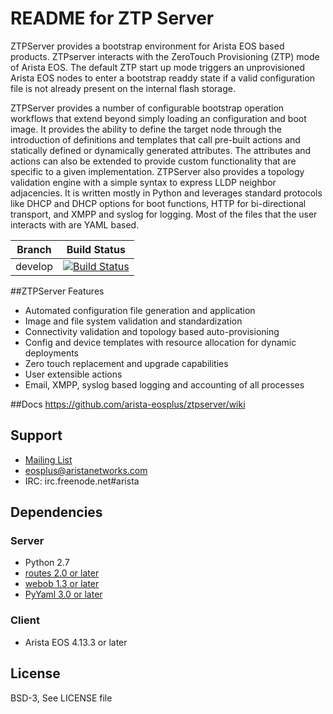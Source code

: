 # README for ZTP Server
ZTPServer provides a bootstrap environment for Arista EOS based products.  ZTPserver interacts with the  ZeroTouch Provisioning (ZTP) mode of Arista EOS. The default ZTP start up mode triggers an unprovisioned Arista EOS nodes to enter a bootstrap readdy state if a valid configuration file is not already present on the internal flash storage.

ZTPServer provides a number of configurable bootstrap operation workflows that extend beyond simply loading an configuration and boot image. It provides the ability to define the target node through the introduction of definitions and templates that call pre-built actions and statically defined or dynamically generated attributes. The attributes and actions can also be extended to provide custom functionality that are specific to a given implementation. ZTPServer also provides a topology validation engine with a simple syntax to express LLDP neighbor adjacencies. It is written mostly in Python and leverages standard protocols like DHCP and DHCP options for boot functions, HTTP for bi-directional transport, and XMPP and syslog for logging. Most of the files that the user interacts with are YAML based. 

| Branch | Build Status |
|--------|--------------|
| develop | [![Build Status](https://travis-ci.org/arista-eosplus/ztpserver.png?branch=develop)](https://travis-ci.org/arista-eosplus/ztpserver)


##ZTPServer Features
* Automated configuration file generation and application
* Image and file system validation and standardization
* Connectivity validation and topology based auto-provisioning
* Config and device templates with resource allocation for dynamic deployments
* Zero touch replacement and upgrade capabilities
* User extensible actions
* Email, XMPP, syslog based logging and accounting of all processes

##Docs
https://github.com/arista-eosplus/ztpserver/wiki

## Support

* [Mailing List](https://groups.google.com/forum/#!forum/eosplus)
* eosplus@aristanetworks.com
* IRC: irc.freenode.net#arista

## Dependencies

### Server
* Python 2.7
* [routes 2.0 or later](https://pypi.python.org/pypi/Routes)
* [webob 1.3 or later](http://webob.org/)
* [PyYaml 3.0 or later](http://pyyaml.org/)

### Client
* Arista EOS 4.13.3 or later

## License
BSD-3, See LICENSE file

